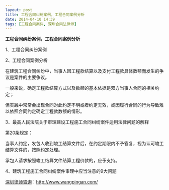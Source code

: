 ```yaml
---
layout: post
title: 工程合同纠纷案例，工程合同案例分析
date: 2014-04-10 14:39
tags: [工程合同案件, 深圳合同法律师]
---
```

<strong>工程合同纠纷案例，工程合同案例分析</strong>

1、工程合同纠纷案例

2、工程合同案例分析

在建筑工程合同纠纷中，当事人因工程款结算以及支付工程款具体数额而发生的争议是案件的主要争议。

一般来说，确定工程款结算方式以及数额的基本依据是双方当事人合同的相关约定；

但实践中常常会出现合同对此约定不明或者约定无效，或因履行合同的行为导致难以依照合同约定确定工程款数额的情形。

3、最高人民法院关于审理建设工程施工合同纠纷案件适用法律问题的解释

第20条规定：

当事人约定，发包人收到竣工结算文件后，在约定期限内不予答复，视为认可竣工结算文件的，按照约定处理。

承包人请求按照竣工结算文件结算工程价款的，应予支持。

4、建筑工程施工合同纠纷案件审理中应当注意的9大问题

<a href="http://www.wangpingan.com/">深圳律师咨询</a>：<a href="http://www.wangpingan.com/">http://www.wangpingan.com/</a>

